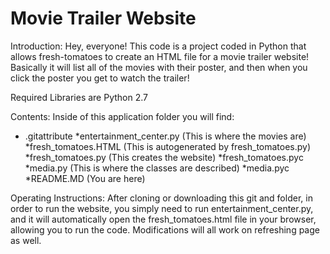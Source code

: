 # Movie Trailer Website

Introduction:
	Hey, everyone! This code is a project coded in Python 
that allows fresh-tomatoes to create an HTML file for a movie
trailer website! Basically it will list all of the movies 
with their poster, and then when you click the poster you get
to watch the trailer!

Required Libraries are Python 2.7

Contents:
	Inside of this application folder you will find:
* .gitattribute
*entertainment_center.py (This is where the movies are)
*fresh_tomatoes.HTML (This is autogenerated by fresh_tomatoes.py)
*fresh_tomatoes.py (This creates the website)
*fresh_tomatoes.pyc
*media.py (This is where the classes are described)
*media.pyc
*README.MD (You are here)

Operating Instructions:
	After cloning or downloading this git and folder, 
in order to run the website, you simply need to run 
entertainment_center.py, and it will automatically open the
fresh_tomatoes.html file in your browser, allowing you to 
run the code. Modifications will all work on refreshing page
as well. 
